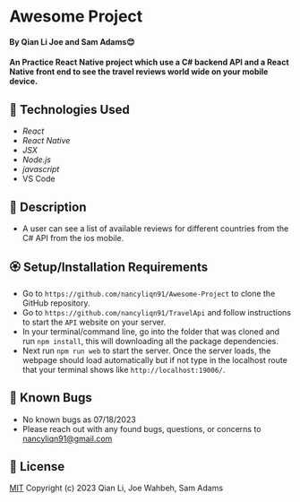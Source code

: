 #  Awesome Project

#### By Qian Li  Joe  and Sam Adams😊

#### An Practice React Native project which use a C# backend API and a React Native front end to see the travel reviews world wide on your mobile device. 

## 🌼 Technologies Used

* _React_
* _React Native_
* _JSX_
* _Node.js_
* _javascript_
* VS Code

## 🌺 Description

* A user can see a list of  available reviews for different countries from the C# API from the ios mobile.

## 🏵️ Setup/Installation Requirements

* Go to `https://github.com/nancyliqn91/Awesome-Project` to clone the GitHub repository.
* Go to `https://github.com/nancyliqn91/TravelApi` and follow instructions to start the `API` website on your server.
* In your terminal/command line, go into the folder that was cloned and run `npm install`, this will downloading all the package dependencies.
* Next run `npm run web` to start the server. Once the server loads, the webpage should load automatically but if not type in the localhost route that your terminal shows like `http://localhost:19006/`.

## 🌷 Known Bugs

* No known bugs as 07/18/2023
* Please reach out with any found bugs, questions, or concerns to nancyliqn91@gmail.com

## 🌹 License
[MIT](license.txt)
Copyright (c) 2023 Qian Li, Joe Wahbeh, Sam Adams
